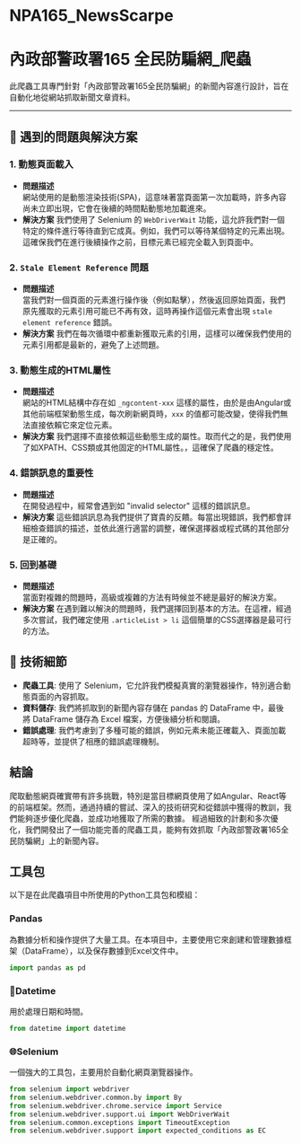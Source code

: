 # NPA165_NewsScarpe
# 內政部警政署165 全民防騙網_爬蟲

此爬蟲工具專門針對「內政部警政署165全民防騙網」的新聞內容進行設計，旨在自動化地從網站抓取新聞文章資料。

---

## 🚧 遇到的問題與解決方案

### 1. 動態頁面載入

- **問題描述**  
網站使用的是動態渲染技術(SPA)，這意味著當頁面第一次加載時，許多內容尚未立即出現，它會在後續的時間點動態地加載進來。
- **解決方案** 
我們使用了 Selenium 的 `WebDriverWait` 功能，這允許我們對一個特定的條件進行等待直到它成真。例如，我們可以等待某個特定的元素出現。這確保我們在進行後續操作之前，目標元素已經完全載入到頁面中。

### 2. `Stale Element Reference` 問題

- **問題描述**  
當我們對一個頁面的元素進行操作後（例如點擊），然後返回原始頁面，我們原先獲取的元素引用可能已不再有效，這時再操作這個元素會出現 `stale element reference` 錯誤。
- **解決方案** 
我們在每次循環中都重新獲取元素的引用，這樣可以確保我們使用的元素引用都是最新的，避免了上述問題。

### 3. 動態生成的HTML屬性

- **問題描述**  
網站的HTML結構中存在如 `_ngcontent-xxx` 這樣的屬性，由於是由Angular或其他前端框架動態生成，每次刷新網頁時，`xxx` 的值都可能改變，使得我們無法直接依賴它來定位元素。
- **解決方案** 
我們選擇不直接依賴這些動態生成的屬性。取而代之的是，我們使用了如XPATH、CSS類或其他固定的HTML屬性。，這確保了爬蟲的穩定性。

### 4. 錯誤訊息的重要性

- **問題描述**  
在開發過程中，經常會遇到如 "invalid selector" 這樣的錯誤訊息。
- **解決方案** 
這些錯誤訊息為我們提供了寶貴的反饋。每當出現錯誤，我們都會詳細檢查錯誤的描述，並依此進行適當的調整，確保選擇器或程式碼的其他部分是正確的。

### 5. 回到基礎

- **問題描述**  
當面對複雜的問題時，高級或複雜的方法有時候並不總是最好的解決方案。
- **解決方案** 
在遇到難以解決的問題時，我們選擇回到基本的方法。在這裡，經過多次嘗試，我們確定使用 `.articleList > li` 這個簡單的CSS選擇器是最可行的方法。

## 🔩 技術細節

- **爬蟲工具**: 使用了 Selenium，它允許我們模擬真實的瀏覽器操作，特別適合動態頁面的內容抓取。
- **資料儲存**: 我們將抓取到的新聞內容存儲在 pandas 的 DataFrame 中，最後將 DataFrame 儲存為 Excel 檔案，方便後續分析和閱讀。
- **錯誤處理**: 我們考慮到了多種可能的錯誤，例如元素未能正確載入、頁面加載超時等，並提供了相應的錯誤處理機制。

## 結論

爬取動態網頁確實帶有許多挑戰，特別是當目標網頁使用了如Angular、React等的前端框架。然而，通過持續的嘗試、深入的技術研究和從錯誤中獲得的教訓，我們能夠逐步優化爬蟲，並成功地獲取了所需的數據。
經過細致的計劃和多次優化，我們開發出了一個功能完善的爬蟲工具，能夠有效抓取「內政部警政署165全民防騙網」上的新聞內容。

## 工具包

以下是在此爬蟲項目中所使用的Python工具包和模組：

### Pandas
為數據分析和操作提供了大量工具。在本項目中，主要使用它來創建和管理數據框架（DataFrame），以及保存數據到Excel文件中。

```python
import pandas as pd
```
### 📅Datetime
用於處理日期和時間。

```python
from datetime import datetime
```

### 🌐Selenium
一個強大的工具包，主要用於自動化網頁瀏覽器操作。
```python
from selenium import webdriver
from selenium.webdriver.common.by import By
from selenium.webdriver.chrome.service import Service
from selenium.webdriver.support.ui import WebDriverWait
from selenium.common.exceptions import TimeoutException
from selenium.webdriver.support import expected_conditions as EC
```
